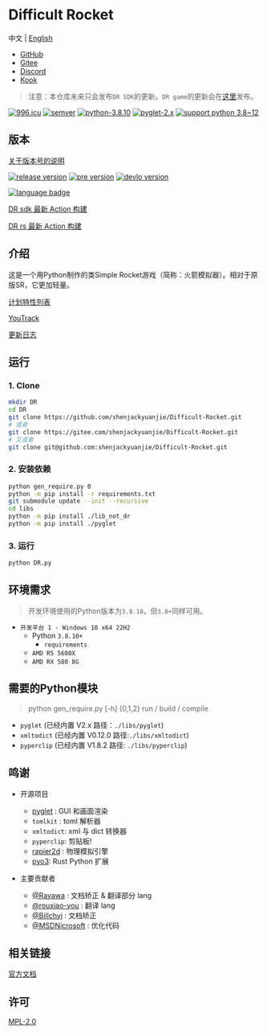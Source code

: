 # Difficult Rocket

中文 | [English](./docs/README-en.md)

- [GitHub](https://github.com/shenjackyuanjie/Difficult-Rocket)
- [Gitee](https://gitee.com/shenjackyuanjie/Difficult-Rocket)
- [Discord](https://discord.gg/kWzw2JrG6M)
- [Kook](https://kook.top/sRPjFG)

>注意：本仓库未来只会发布`DR SDK`的更新。`DR game`的更新会在[这里](https://github.com/shenjackyuanjie/DR-game)发布。

[![996.icu](https://img.shields.io/badge/996.icu-996.icu-red.svg)](https://996.icu)
[![semver](https://img.shields.io/badge/SemVer-2.0.0-blue.svg)](https://Semver.org/)
[![python-3.8.10](https://img.shields.io/badge/编写于_Python_版本-3.8.10-blue.svg)](https://Python.org)
[![pyglet-2.x](https://img.shields.io/badge/编写于_Pyglet_版本-2.x-blue.svg)](https://pyglet.org)
[![support python 3.8~12](https://img.shields.io/badge/Python-_3.8_~_3.12_-blue.svg)](https://Python.org)

## 版本

[关于版本号的说明](./docs/src/version.md)

[![release version](https://img.shields.io/badge/Release-0.8.7.2-blue.svg)](https://github.com/shenjackyuanjie/Difficult-Rocket/releases)
[![pre version](https://img.shields.io/badge/Pre_Release-0.8.7.2-blue.svg)](https://github.com/shenjackyuanjie/Difficult-Rocket/releases)
[![devlo version](https://img.shields.io/badge/Devloping-0.9.0-blue.svg)](https://github.com/shenjackyuanjie/Difficult-Rocket/releases)

[![language badge](https://stats.deeptrain.net/repo/shenjackyuanjie/Difficult-Rocket?theme=dark)](https://stats.deeptrain.net/repo/shenjackyuanjie/Difficult-Rocket?theme=dark)

[DR sdk 最新 Action 构建](https://nightly.link/shenjackyuanjie/Difficult-Rocket/workflows/nuitka/main)

[DR rs 最新 Action 构建](https://nightly.link/shenjackyuanjie/Difficult-Rocket/workflows/dr_rs/main)

## 介绍

这是一个用Python制作的类Simple Rocket游戏（简称：火箭模拟器）。相对于原版SR，它更加轻量。

[计划特性列表](docs/src/plan_features/README.md)

[YouTrack](https://difficult-rocket.youtrack.cloud/projects/8dafd498-59c0-4ce7-9900-d9292e9ed1f0)

[更新日志](docs/src/change_log/readme.md)

## 运行

### 1. Clone

```bash title="clone.sh"
mkdir DR
cd DR
git clone https://github.com/shenjackyuanjie/Difficult-Rocket.git
# 或者
git clone https://gitee.com/shenjackyuanjie/Difficult-Rocket.git
# 又或者
git clone git@github.com:shenjackyuanjie/Difficult-Rocket.git
```

### 2. 安装依赖

```bash title="install.sh"
python gen_require.py 0
python -m pip install -r requirements.txt
git submodule update --init --recursive
cd libs
python -m pip install ./lib_not_dr
python -m pip install ./pyglet
```

### 3. 运行

```bash title="run.sh"
python DR.py
```

## 环境需求

>开发环境使用的Python版本为`3.8.18`，但`3.8+`同样可用。

- `开发平台 1 - Windows 10 x64 22H2`
  - Python `3.8.10+`
    - `requirements`
  - `AMD R5 5600X`
  - `AMD RX 580 8G`

## 需要的Python模块

> python gen_require.py [-h] {0,1,2}
> run / build / compile

- `pyglet` (已经内置 V2.x 路径：`./libs/pyglet`)
- `xmltodict` (已经内置 V0.12.0 路径:`./libs/xmltodict`)
- `pyperclip` (已经内置 V1.8.2 路径: `./libs/pyperclip`)

## 鸣谢

- 开源项目
  - [pyglet](https://github.com/pyglet/pyglet) : GUI 和画面渲染
  - `tomlkit` : toml 解析器
  - `xmltodict`: xml 与 dict 转换器
  - `pyperclip`: 剪贴板!
  - [rapier2d](https://rapier.rs/) : 物理模拟引擎
  - [pyo3](https://pyo3.rs/main): Rust Python 扩展

- 主要贡献者
  - [@Rayawa](https://github.com/Rayawa) : 文档矫正 & 翻译部分 lang
  - [@rouxiao-you](https://github.com/ruoxiao-you) : 翻译 lang
  - [@Billchyi](https://github.com/Billchyi) : 文档矫正
  - [@MSDNicrosoft](https://github.com/MSDNicrosoft) : 优化代码

## 相关链接

[官方文档](https://dr.shenjack.top)

## 许可

[MPL-2.0](LICENSE)
